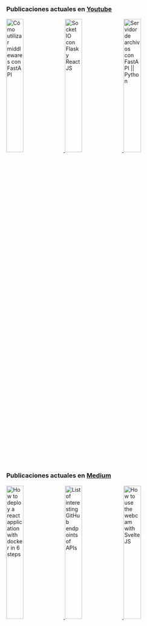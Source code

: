 ###  Publicaciones actuales en [Youtube](https://www.youtube.com/channel/UCNtGnenu3-E363hcijzVt0w/featured)

<a href="https://www.youtube.com/watch?v=XHly_DT2I4s" target='_blank'>
 <img width='30%' src="https://i.ytimg.com/vi/XHly_DT2I4s/hqdefault.jpg" alt="Cómo utilizar middlewares con FastAPI" />
</a>
<a href="https://www.youtube.com/watch?v=d4OMwpfE5ZU" target='_blank'>
 <img width='30%' src="https://i.ytimg.com/vi/d4OMwpfE5ZU/hqdefault.jpg" alt="Socket IO con Flask y React JS" />
</a>
<a href="https://www.youtube.com/watch?v=AS5xQNlH3rg" target='_blank'>
 <img width='30%' src="https://i.ytimg.com/vi/AS5xQNlH3rg/hqdefault.jpg" alt="Servidor de archivos con FastAPI || Python" />
</a>


###  Publicaciones actuales en [Medium](https://medium.com/@nelsoncode019)

<a href="https://nelsoncode.medium.com/how-to-deploy-a-react-application-with-docker-in-6-steps-456cff521848?source=rss-57948f2413ba------2" target='_blank'>
  <img width='30%' src=https://cdn-images-1.medium.com/max/1024/1*44p7uMaumQ2VKgbqTWbO2A.png alt="How to deploy a react application with docker in 6 steps" />
</a>
<a href="https://nelsoncode.medium.com/list-of-interesting-github-endpoints-of-apis-2dc8e8085c1e?source=rss-57948f2413ba------2" target='_blank'>
  <img width='30%' src="https://cdn-images-1.medium.com/max/1024/1*9F2LoIlWRg_RHA79qIdY9Q.png" alt="List of interesting GitHub endpoints of APIs" />
</a>
<a href="https://nelsoncode.medium.com/how-to-use-the-webcam-with-svelte-js-dc27670f10d7?source=rss-57948f2413ba------2" target='_blank'>
  <img width='30%' src="https://cdn-images-1.medium.com/max/1024/1*iKq0TFNJ6tlbrTZ7tKpbNw.png" alt="How to use the webcam with Svelte JS" />
</a>